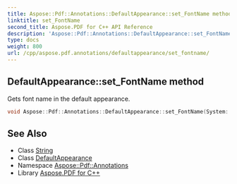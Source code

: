 ```yaml
---
title: Aspose::Pdf::Annotations::DefaultAppearance::set_FontName method
linktitle: set_FontName
second_title: Aspose.PDF for C++ API Reference
description: 'Aspose::Pdf::Annotations::DefaultAppearance::set_FontName method. Gets font name in the default appearance in C++.'
type: docs
weight: 800
url: /cpp/aspose.pdf.annotations/defaultappearance/set_fontname/
---
```

## DefaultAppearance::set_FontName method


Gets font name in the default appearance.

```cpp
void Aspose::Pdf::Annotations::DefaultAppearance::set_FontName(System::String value)
```

## See Also

* Class [String](../../../system/string/)
* Class [DefaultAppearance](../)
* Namespace [Aspose::Pdf::Annotations](../../)
* Library [Aspose.PDF for C++](../../../)
